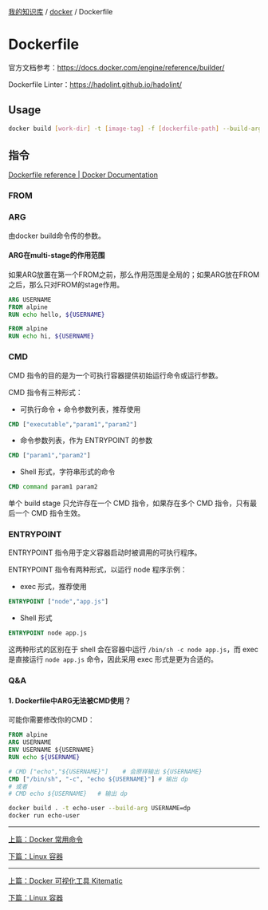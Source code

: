 [我的知识库](../README.md) / [docker](zz_gneratered_mdi.md) / Dockerfile

# Dockerfile

官方文档参考：<https://docs.docker.com/engine/reference/builder/>

Dockerfile Linter：<https://hadolint.github.io/hadolint/>

## Usage

```bash
docker build [work-dir] -t [image-tag] -f [dockerfile-path] --build-arg [arg-key]=[arg-value]
```

## 指令

[Dockerfile reference | Docker Documentation](https://docs.docker.com/engine/reference/builder/#from)

### FROM

### ARG

由docker build命令传的参数。

#### ARG在multi-stage的作用范围

如果ARG放置在第一个FROM之前，那么作用范围是全局的；如果ARG放在FROM之后，那么只对FROM的stage作用。

```dockerfile
ARG USERNAME
FROM alpine
RUN echo hello, ${USERNAME}

FROM alpine
RUN echo hi, ${USERNAME}
```

### CMD

CMD 指令的目的是为一个可执行容器提供初始运行命令或运行参数。

CMD 指令有三种形式：

- 可执行命令 + 命令参数列表，推荐使用

```dockerfile
CMD ["executable","param1","param2"]
```

- 命令参数列表，作为 ENTRYPOINT 的参数

```dockerfile
CMD ["param1","param2"]
```

- Shell 形式，字符串形式的命令

```dockerfile
CMD command param1 param2
```

单个 build stage 只允许存在一个 CMD 指令，如果存在多个 CMD 指令，只有最后一个 CMD 指令生效。

### ENTRYPOINT

ENTRYPOINT 指令用于定义容器启动时被调用的可执行程序。

ENTRYPOINT 指令有两种形式，以运行 node 程序示例：

- exec 形式，推荐使用

```dockerfile
ENTRYPOINT ["node","app.js"]
```

- Shell 形式

```dockerfile
ENTRYPOINT node app.js
```

这两种形式的区别在于 shell 会在容器中运行 `/bin/sh -c node app.js`，而 exec 是直接运行 `node app.js` 命令，因此采用 exec 形式是更为合适的。

### Q&A

#### 1. Dockerfile中ARG无法被CMD使用？

可能你需要修改你的CMD：

```dockerfile
FROM alpine
ARG USERNAME
ENV USERNAME ${USERNAME}
RUN echo ${USERNAME}

# CMD ["echo","${USERNAME}"]    # 会原样输出 ${USERNAME}
CMD ["/bin/sh", "-c", "echo ${USERNAME}"] # 输出 dp
# 或者
# CMD echo ${USERNAME}   # 输出 dp
```

```bash
docker build . -t echo-user --build-arg USERNAME=dp
docker run echo-user
```

---
[上篇：Docker 常用命令](Docker%20常用命令.md)

[下篇：Linux 容器](Linux%20容器.md)

---
[上篇：Docker 可视化工具 Kitematic](docker-visiable-tool-kitematic.md)

[下篇：Linux 容器](linux-container.md)

